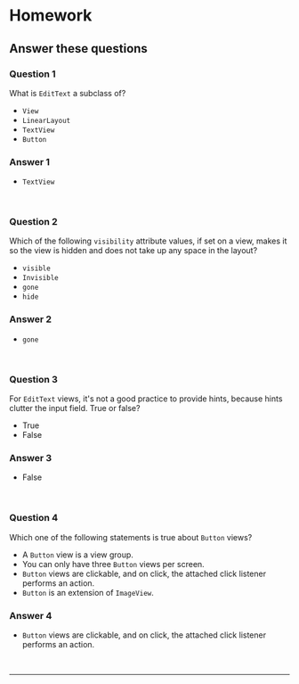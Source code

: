 # Homework

## **Answer these questions**

### **Question 1**

What is `EditText` a subclass of?

- `View`
- `LinearLayout`
- `TextView`
- `Button`

### Answer 1

- `TextView`

<br>

### **Question 2**

Which of the following `visibility` attribute values, if set on a view, makes it so the view is hidden and does not take up any space in the layout?

- `visible`
- `Invisible`
- `gone`
- `hide`

### Answer 2

- `gone`

<br>

### **Question 3**

For `EditText` views, it's not a good practice to provide hints, because hints clutter the input field. True or false?

- True
- False

### Answer 3

- False

<br>

### **Question 4**

Which one of the following statements is true about `Button` views?

- A `Button` view is a view group.
- You can only have three `Button` views per screen.
- `Button` views are clickable, and on click, the attached click listener performs an action.
- `Button` is an extension of `ImageView`.

### Answer 4

- `Button` views are clickable, and on click, the attached click listener performs an action.

<br>

---

